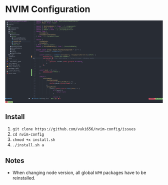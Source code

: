 # NVIM Configuration

![Screenshot](./images/screen.png)

## Install

1. `git clone https://github.com/vuki656/nvim-config/issues`
2. `cd nvim-config`
3. `chmod +x install.sh`
4. `./install.sh a`

## Notes

- When changing node version, all global `NPM` packages have to be reinstalled.

